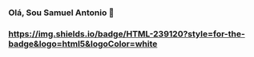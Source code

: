 ### Olá, Sou Samuel Antonio 👋
### https://img.shields.io/badge/HTML-239120?style=for-the-badge&logo=html5&logoColor=white

